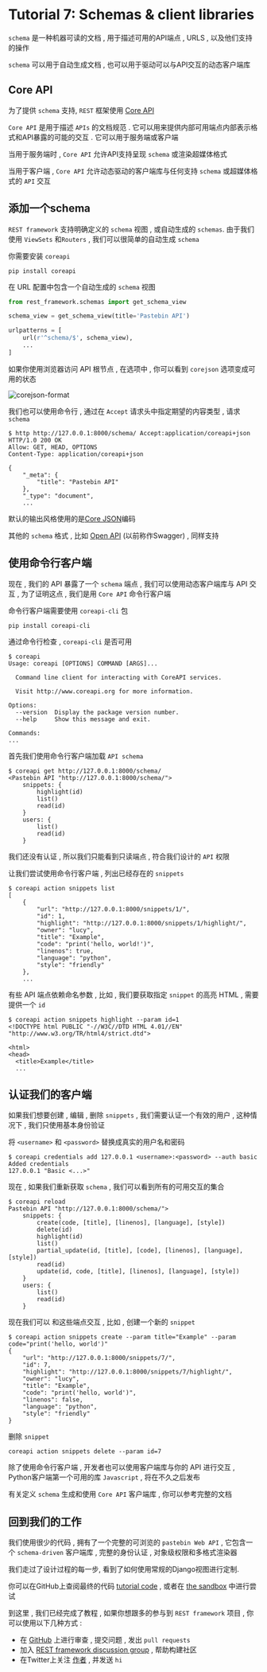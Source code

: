 # Tutorial 7: Schemas & client libraries

`schema` 是一种机器可读的文档 , 用于描述可用的API端点 , URLS , 以及他们支持的操作

`schema` 可以用于自动生成文档 , 也可以用于驱动可以与API交互的动态客户端库








<extoc></extoc>

## Core API

为了提供 `schema` 支持, `REST` 框架使用 [Core API](http://www.coreapi.org/)

`Core API` 是用于描述 `APIs` 的文档规范 . 它可以用来提供内部可用端点内部表示格式和API暴露的可能的交互 . 它可以用于服务端或客户端

当用于服务端时 , `Core API` 允许API支持呈现 `schema` 或渲染超媒体格式

当用于客户端 , `Core API` 允许动态驱动的客户端库与任何支持 `schema` 或超媒体格式的 `API` 交互

## 添加一个schema

`REST framework` 支持明确定义的 `schema` 视图 , 或自动生成的 `schemas`. 由于我们使用 `ViewSets` 和`Routers` , 我们可以很简单的自动生成 `schema` 

你需要安装 `coreapi` 

```shell
pip install coreapi
```

在 URL 配置中包含一个自动生成的 `schema` 视图

```python
from rest_framework.schemas import get_schema_view

schema_view = get_schema_view(title='Pastebin API')

urlpatterns = [
    url(r'^schema/$', schema_view),
    ...
]
```

如果你使用浏览器访问 API 根节点 , 在选项中 , 你可以看到 `corejson` 选项变成可用的状态

![corejson-format](http://oux34p43l.bkt.clouddn.com/corejson-format.png)

我们也可以使用命令行 , 通过在 `Accept` 请求头中指定期望的内容类型 , 请求 `schema` 

```shell
$ http http://127.0.0.1:8000/schema/ Accept:application/coreapi+json
HTTP/1.0 200 OK
Allow: GET, HEAD, OPTIONS
Content-Type: application/coreapi+json

{
    "_meta": {
        "title": "Pastebin API"
    },
    "_type": "document",
    ...
```

默认的输出风格使用的是[Core JSON](http://www.coreapi.org/specification/encoding/#core-json-encoding)编码

其他的 `schema` 格式 , 比如 [Open API](https://openapis.org/) (以前称作Swagger) , 同样支持

## 使用命令行客户端

现在 , 我们的 API 暴露了一个 `schema` 端点 , 我们可以使用动态客户端库与 API 交互 , 为了证明这点 , 我们是用 `Core API` 命令行客户端

命令行客户端需要使用 `coreapi-cli` 包

```shell
pip install coreapi-cli
```

通过命令行检查 , `coreapi-cli` 是否可用

```shell
$ coreapi
Usage: coreapi [OPTIONS] COMMAND [ARGS]...

  Command line client for interacting with CoreAPI services.

  Visit http://www.coreapi.org for more information.

Options:
  --version  Display the package version number.
  --help     Show this message and exit.

Commands:
...
```

首先我们使用命令行客户端加载 `API schema` 

```shell
$ coreapi get http://127.0.0.1:8000/schema/
<Pastebin API "http://127.0.0.1:8000/schema/">
    snippets: {
        highlight(id)
        list()
        read(id)
    }
    users: {
        list()
        read(id)
    }
```

我们还没有认证 , 所以我们只能看到只读端点 , 符合我们设计的 `API` 权限

让我们尝试使用命令行客户端 , 列出已经存在的 `snippets` 

```shell
$ coreapi action snippets list
[
    {
        "url": "http://127.0.0.1:8000/snippets/1/",
        "id": 1,
        "highlight": "http://127.0.0.1:8000/snippets/1/highlight/",
        "owner": "lucy",
        "title": "Example",
        "code": "print('hello, world!')",
        "linenos": true,
        "language": "python",
        "style": "friendly"
    },
    ...
```

有些 API 端点依赖命名参数 , 比如 , 我们要获取指定 `snippet` 的高亮 HTML , 需要提供一个 `id` 

```shell
$ coreapi action snippets highlight --param id=1
<!DOCTYPE html PUBLIC "-//W3C//DTD HTML 4.01//EN" "http://www.w3.org/TR/html4/strict.dtd">

<html>
<head>
  <title>Example</title>
  ...

```

## 认证我们的客户端

如果我们想要创建 , 编辑 , 删除 `snippets`  , 我们需要认证一个有效的用户 , 这种情况下 , 我们只使用基本身份验证

将 `<username>` 和 `<password>` 替换成真实的用户名和密码

```shell
$ coreapi credentials add 127.0.0.1 <username>:<password> --auth basic
Added credentials
127.0.0.1 "Basic <...>"
```

现在 , 如果我们重新获取 `schema`  , 我们可以看到所有的可用交互的集合

```shell
$ coreapi reload
Pastebin API "http://127.0.0.1:8000/schema/">
    snippets: {
        create(code, [title], [linenos], [language], [style])
        delete(id)
        highlight(id)
        list()
        partial_update(id, [title], [code], [linenos], [language], [style])
        read(id)
        update(id, code, [title], [linenos], [language], [style])
    }
    users: {
        list()
        read(id)
    }
```

现在我们可以 和这些端点交互 , 比如 , 创建一个新的 `snippet` 

```shell
$ coreapi action snippets create --param title="Example" --param code="print('hello, world')"
{
    "url": "http://127.0.0.1:8000/snippets/7/",
    "id": 7,
    "highlight": "http://127.0.0.1:8000/snippets/7/highlight/",
    "owner": "lucy",
    "title": "Example",
    "code": "print('hello, world')",
    "linenos": false,
    "language": "python",
    "style": "friendly"
}
```

删除 `snippet`

```shell
coreapi action snippets delete --param id=7
```

除了使用命令行客户端 , 开发者也可以使用客户端库与你的 API 进行交互 , Python客户端第一个可用的库 `Javascript` , 将在不久之后发布

有关定义 `schema` 生成和使用 `Core API` 客户端库 , 你可以参考完整的文档

## 回到我们的工作

我们使用很少的代码 , 拥有了一个完整的可浏览的 `pastebin Web API` , 它包含一个 `schema-driven` 客户端库 , 完整的身份认证 , 对象级权限和多格式渲染器

我们走过了设计过程的每一步, 看到了如何使用常规的Django视图进行定制.

你可以在GitHub上查阅最终的代码 [tutorial code](https://github.com/encode/rest-framework-tutorial) , 或者在 [the sandbox](https://restframework.herokuapp.com/) 中进行尝试

到这里 , 我们已经完成了教程 , 如果你想跟多的参与到 `REST framework` 项目 , 你可以使用以下几种方式 :

- 在 [GitHub](https://github.com/encode/django-rest-framework) 上进行审查 , 提交问题 , 发出 `pull requests`
- 加入 [REST framework discussion group](https://groups.google.com/forum/?fromgroups#!forum/django-rest-framework) , 帮助构建社区
- 在Twitter上关注 [作者](https://twitter.com/_tomchristie) , 并发送 `hi`